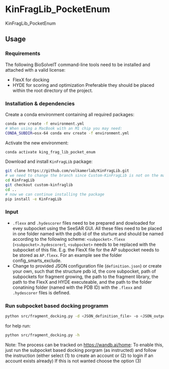 # KinFragLib_PocketEnum
KinFragLib_PocketEnum

## Usage

### Requirements
The following BioSolveIT command-line tools need to be installed and attached with a valid license:
* FlexX for docking
* HYDE for scoring and optimization 
Preferable they should be placed within the root directory of the project.

### Installation & dependencies
Create a conda environment containing all required packages:
```bash
conda env create -f environment.yml
# When using a MacBook with an M1 chip you may need:
CONDA_SUBDIR=osx-64 conda env create -f environment.yml
```
Activate the new environment:
```bash
conda activate king_frag_lib_pocket_enum
```

Download and install `KinFragLib` package:
```bash
git clone https://github.com/volkamerlab/KinFragLib.git
# we need to change the branch since Custom-KinFragLib is not on the main branch yet:
cd KinFragLib
git checkout custom-kinfraglib
cd ..
# now we can continue installing the package
pip install -e KinFragLib
```

### Input
* `.flexx` and `.hydescorer` files need to be prepared and dowloaded for evey subpocket using the SeeSAR GUI. All these files need to be placed in one folder named with the pdb id of the sturture and should be named according to the following scheme: `<subpocket>.flexx` (`<subpocket>.hydescorer`), `<subpocket>` needs to be replaced with the subpocket of this file. E.g. the FlexX file for the AP subpocket needs to be stored as `AP.flexx`. For an example see the folder config_smarts_exclude. 
* Change to provided JSON configuration file (`definition.json`) or create your own, such that the structure pdb id, the core subpocket, path of subpockets for fragment growing, the path to the fragment library, the path to the FlexX and HYDE executeable, and the path to the folder conatining folder (named with the PDB ID) with the `.flexx` and `.hydescorer` files is defined.

### Run subpocket based docking programm
```bash
python src/fragment_docking.py -d <JSON_definition_file> -o <JSON_outputfile> -r <path_to_results_folder>
```
for help run:
```bash
python src/fragment_docking.py -h
```

Note: The process can be tracked on https://wandb.ai/home:
    To enable this, just run the subpocket based docking porgram (as instructed) and follow the instruction (either select (1) to create an account or (2) to login if an account exists already)
If this is not wanted choose the option (3)